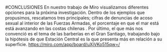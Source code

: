 #CONCLUSIONES
En nuestro trabajo de Miro visualizamos diferentes opciones para la próxima investigación. Dentro de los ejemplos que propusimos, rescatamos tres principales; cifras de denuncias de acoso sexual al interior de las Fuerzas Armadas, el porcentaje en que el mar está está avanzando en las costas chilenas . Por último, el que más nos convenció es el tema de las barberías en el Gran Santiago, trabajando bajo la hipótesis de que Estación Central es la que presenta más en relación a su superficie.
https://miro.com/app/board/uXjVKo515qw=/

